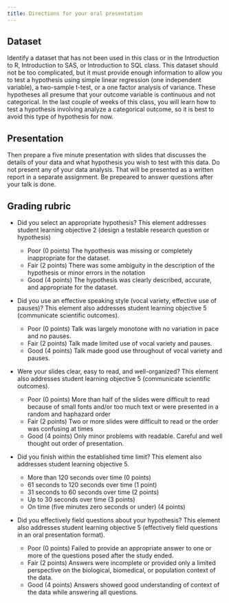 ```yaml
---
title: Directions for your oral presentation
---
```


## Dataset

Identify a dataset that has not been used in this class or in the Introduction to R, Introduction to SAS, or Introduction to SQL class. This dataset should not be too complicated, but it must provide enough information to allow you to test a hypothesis using simple linear regression (one independent variable), a two-sample t-test, or a one factor analysis of variance. These hypotheses all presume that your outcome variable is continuous and not categorical. In the last couple of weeks of this class, you will learn how to test a hypothesis involving analyze a categorical outcome, so it is best to avoid this type of hypothesis for now.

## Presentation

Then prepare a five minute presentation with slides that discusses the details of your data and what hypothesis you wish to test with this data. Do not present any of your data analysis. That will be presented as a written report in a separate assignment. Be prepeared to answer questions after your talk is done.

## Grading rubric

-   Did you select an appropriate hypothesis? This element addresses student learning objective 2 (design a testable research question or hypothesis)
    -   Poor (0 points) The hypothesis was missing or completely inappropriate for the dataset.
    -   Fair (2 points) There was some ambiguity in the description of the hypothesis or minor errors in the notation
    -   Good (4 points) The hypothesis was clearly described, accurate, and appropriate for the dataset.

-   Did you use an effective speaking style (vocal variety, effective use of pauses)? This element also addresses student learning objective 5 (communicate scientific outcomes).
    -   Poor (0 points) Talk was largely monotone with no variation in pace and no pauses.
    -   Fair (2 points) Talk made limited use of vocal variety and pauses.
    -   Good (4 points) Talk made good use throughout of vocal variety and pauses.

-   Were your slides clear, easy to read, and well-organized? This element also addresses student learning objective 5 (communicate scientific outcomes).
    -   Poor (0 points) More than half of the slides were difficult to read because of small fonts and/or too much text or were presented in a random and haphazard order
    -   Fair (2 points) Two or more slides were difficult to read or the order was confusing at times
    -   Good (4 points) Only minor problems with readable. Careful and well thought out order of presentation.

-   Did you finish within the established time limit? This element also addresses student learning objective 5.
    -   More than 120 seconds over time (0 points)  
    -   61 seconds to 120 seconds over time (1 point)
    -   31 seconds to 60 seconds over time (2 points)
    -   Up to 30 seconds over time (3 points)
    -   On time (five minutes zero seconds or under) (4 points)

-   Did you effectively field questions about your hypothesis? This element also addresses student learning objective 5 (effectively field questions in an oral presentation format).
    -   Poor (0 points) Failed to provide an appropriate answer to one or more of the questions posed after the study ended.
    -   Fair (2 points) Answers were incomplete or provided only a limited perspective on the biological, biomedical, or population context of the data.
    -   Good (4 points) Answers showed good understanding of context of the data while answering all questions.
